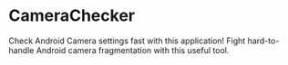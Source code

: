 # CameraChecker

Check Android Camera settings fast with this application!
Fight hard-to-handle Android camera fragmentation with this useful tool.
